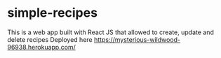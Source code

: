 # simple-recipes
This is a web app built with React JS that allowed to create, update and delete recipes
Deployed here https://mysterious-wildwood-96938.herokuapp.com/